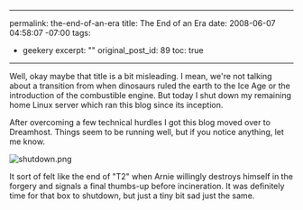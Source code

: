 ----- 
permalink: the-end-of-an-era
title: The End of an Era
date: 2008-06-07 04:58:07 -07:00
tags:
- geekery
excerpt: ""
original_post_id: 89
toc: true
-----
Well, okay maybe that title is a bit misleading. I mean, we're not talking about a transition from when dinosaurs ruled the earth to the Ice Age or the introduction of the combustible engine. But today I shut down my remaining home Linux server which ran this blog since its inception.

After overcoming a few technical hurdles I got this blog moved over to Dreamhost. Things seem to be running well, but if you notice anything, let me know.

![shutdown.png](http://livollmers.net/wp-content/uploads/2008/06/shutdown.jpg)

It sort of felt like the end of "T2" when Arnie willingly destroys himself in the forgery and signals a final thumbs-up before incineration. It was definitely time for that box to shutdown, but just a tiny bit sad just the same.

